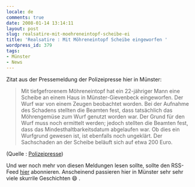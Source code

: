 ```yaml
---
locale: de
comments: true
date: 2008-01-14 13:14:11
layout: post
slug: realsatire-mit-moehreneintopf-scheibe-ei
title: 'Realsatire : Mit Möhreneintopf Scheibe eingeworfen '
wordpress_id: 379
tags:
- Münster
- News
---
```


Zitat aus der Pressemeldung der Polizeipresse hier in Münster:

> Mit tiefgefrorenem Möhreneintopf hat ein 22-jähriger Mann eine Scheibe an
> einem Haus in Münster-Gievenbeck eingeworfen. Der Wurf war von einem Zeugen
> beobachtet worden. Bei der Aufnahme des Schadens stellten die Beamten fest,
> dass tatsächlich das Möhrengemüse zum Wurf genutzt worden war. Der Grund für
> den Wurf muss noch ermittelt werden; jedoch stellten die Beamten fest, dass
> das Mindesthaltbarkeitsdatum abgelaufen war. Ob dies ein Wurfgrund gewesen
> ist, ist ebenfalls noch ungeklärt. Der Sachschaden an der Scheibe beläuft
> sich auf etwa 200 Euro.

(Quelle : [Polizeipresse](http://www.presseportal.de/polizeipresse/pm/11187/1116810/polizei_muenster/)) 

Und wer noch mehr von diesen Meldungen lesen sollte, sollte den RSS-Feed
[hier](http://www.presseportal.de/rss/link.htx?type=polizei_dst&cat=11187&value=dienststelle_11187&rss=multiple)
abonnieren. Anscheinend passieren hier in Münster sehr sehr viele skurrile
Geschichten :smile: . 
